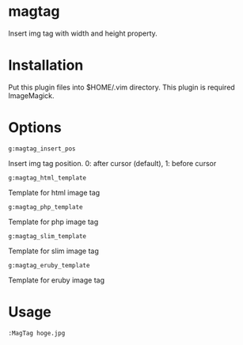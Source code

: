 magtag
=======

Insert img tag with width and height property.

Installation
=======
Put this plugin files into $HOME/.vim directory.
This plugin is required ImageMagick.

Options
=======
```vim
g:magtag_insert_pos
```
Insert img tag position. 0: after cursor (default), 1: before cursor

```vim
g:magtag_html_template
```
Template for html image tag

```vim
g:magtag_php_template
```
Template for php image tag

```vim
g:magtag_slim_template
```
Template for slim image tag

```vim
g:magtag_eruby_template
```
Template for eruby image tag


Usage
=======
```vim
:MagTag hoge.jpg
```
